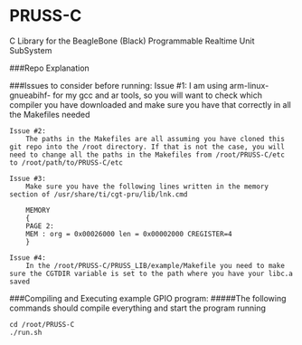 PRUSS-C
=======

C Library for the BeagleBone (Black) Programmable Realtime Unit SubSystem

###Repo Explanation

###Issues to consider before running:
    Issue #1:
        I am using arm-linux-gnueabihf- for my gcc and ar tools, so you will want to check which compiler you have downloaded and make sure you have that correctly in all the Makefiles needed
    
    Issue #2:
        The paths in the Makefiles are all assuming you have cloned this git repo into the /root directory. If that is not the case, you will need to change all the paths in the Makefiles from /root/PRUSS-C/etc to /root/path/to/PRUSS-C/etc
    
    Issue #3:
        Make sure you have the following lines written in the memory section of /usr/share/ti/cgt-pru/lib/lnk.cmd
        
        MEMORY
        {
        PAGE 2:
        MEM : org = 0x00026000 len = 0x00002000 CREGISTER=4
        } 
        
    Issue #4:
        In the /root/PRUSS-C/PRUSS_LIB/example/Makefile you need to make sure the CGTDIR variable is set to the path where you have your libc.a saved

###Compiling and Executing example GPIO program:
#####The following commands should compile everything and start the program running
    
    cd /root/PRUSS-C
    ./run.sh
    
